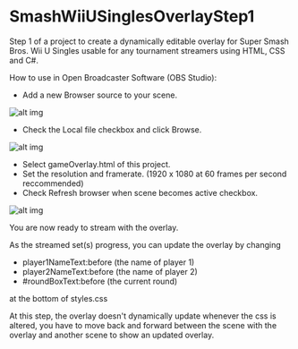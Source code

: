 # SmashWiiUSinglesOverlayStep1
Step 1 of a project to create a dynamically editable overlay for Super Smash Bros. Wii U Singles usable for any tournament streamers using HTML, CSS and C#.

How to use in Open Broadcaster Software (OBS Studio):
- Add a new Browser source to your scene.

![alt img](https://i.imgur.com/Pewt3lD.png)
- Check the Local file checkbox and click Browse.

![alt img](https://i.imgur.com/uYsFNKt.png)
- Select gameOverlay.html of this project.
- Set the resolution and framerate. (1920 x 1080 at 60 frames per second reccommended)
- Check Refresh browser when scene becomes active checkbox.

![alt img](https://i.imgur.com/o7NIol0.png)

You are now ready to stream with the overlay.

As the streamed set(s) progress, you can update the overlay by changing
- player1NameText:before (the name of player 1)
- player2NameText:before (the name of player 2)
- #roundBoxText:before (the current round)

at the bottom of styles.css

At this step, the overlay doesn't dynamically update whenever the css is altered, you have to move back and forward between the scene with the overlay and another scene to show an updated overlay.
